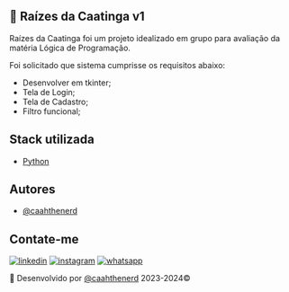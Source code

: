 ## 🌵 Raízes da Caatinga v1

Raízes da Caatinga foi um projeto idealizado em grupo para avaliação da matéria Lógica de Programação. 

Foi solicitado que sistema cumprisse os requisitos abaixo:

- Desenvolver em tkinter;
- Tela de Login;
- Tela de Cadastro;
- Filtro funcional;

  
## Stack utilizada

- [Python](https://docs.python.org/3/)


## Autores

- [@caahthenerd](https://github.com/caahthenerd)


## Contate-me
[![linkedin](https://img.shields.io/badge/linkedin-0A66C2?style=for-the-badge&logo=linkedin&logoColor=white)](https://www.linkedin.com/in/carolaynesantsilva/)
[![instagram](https://img.shields.io/badge/instagram-E4405F?style=for-the-badge&logo=instagram&logoColor=white)](https://www.instagram.com/caahthenerd/)
[![whatsapp](https://img.shields.io/badge/whatsapp-25D366?style=for-the-badge&logo=whatsapp&logoColor=white)](https://wa.me/message/2G6RA73IJWW3H1)


🌟 Desenvolvido por [@caahthenerd](https://github.com/caahthenerd) 2023-2024©
